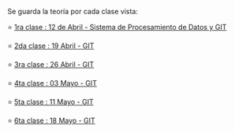 Se guarda la teoría por cada clase vista:

:star: [1ra clase : 12 de Abril - Sistema de Procesamiento de Datos y GIT](https://github.com/eugenia1984/UTN-FRSR-SISTEMA-DE-PROCESAMIENTO-DE-DATOS/blob/main/01_sistema_de_procesamiento_de_datos_git/clase01.md)


:star: [2da clase : 19 Abril - GIT](https://github.com/eugenia1984/UTN-FRSR-SISTEMA-DE-PROCESAMIENTO-DE-DATOS/blob/main/01_sistema_de_procesamiento_de_datos_git/clase02.md)


:star: [3ra clase : 26 Abril - GIT](https://github.com/eugenia1984/UTN-FRSR-SISTEMA-DE-PROCESAMIENTO-DE-DATOS/blob/main/01_sistema_de_procesamiento_de_datos_git/clase03.md)


:star: [4ta clase : 03 Mayo - GIT](https://github.com/eugenia1984/UTN-FRSR-SISTEMA-DE-PROCESAMIENTO-DE-DATOS/blob/main/01_sistema_de_procesamiento_de_datos_git/clase04.md)


:star: [5ta clase : 11 Mayo - GIT](https://github.com/eugenia1984/UTN-FRSR-SISTEMA-DE-PROCESAMIENTO-DE-DATOS/blob/main/01_sistema_de_procesamiento_de_datos_git/clase05.md)

:star: [6ta clase : 18 Mayo - GIT](https://github.com/eugenia1984/UTN-FRSR-SISTEMA-DE-PROCESAMIENTO-DE-DATOS/blob/main/01_sistema_de_procesamiento_de_datos_git/clase06.md)
